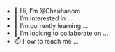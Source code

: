 - 👋 Hi, I’m @Chauhanom
- 👀 I’m interested in ...
- 🌱 I’m currently learning ...
- 💞️ I’m looking to collaborate on ...
- 📫 How to reach me ...

<!---
Chauhanom/Chauhanom is a ✨ special ✨ repository because its `README.md` (this file) appears on your GitHub profile.
You can click the Preview link to take a look at your changes.
--->
